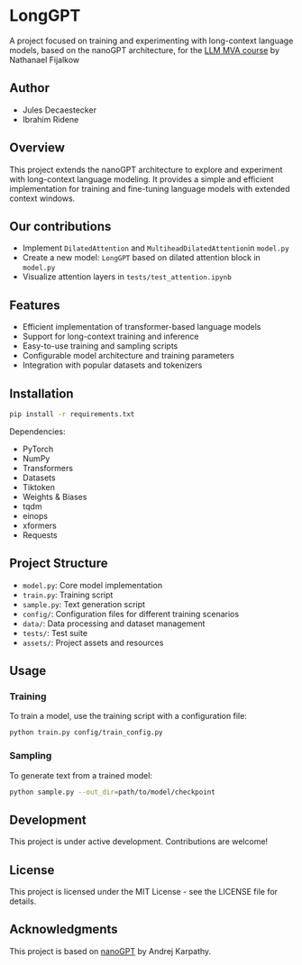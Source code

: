 # LongGPT

A project focused on training and experimenting with long-context language models, based on the nanoGPT architecture, for the [LLM MVA course](https://github.com/nathanael-fijalkow/llm_mva) by Nathanael Fijalkow

## Author

- Jules Decaestecker
- Ibrahim Ridene

## Overview

This project extends the nanoGPT architecture to explore and experiment with long-context language modeling. It provides a simple and efficient implementation for training and fine-tuning language models with extended context windows.

## Our contributions

- Implement `DilatedAttention` and `MultiheadDilatedAttention`in `model.py`
- Create a new model: `LongGPT` based on dilated attention block in `model.py`
- Visualize attention layers in `tests/test_attention.ipynb`

## Features

- Efficient implementation of transformer-based language models
- Support for long-context training and inference
- Easy-to-use training and sampling scripts
- Configurable model architecture and training parameters
- Integration with popular datasets and tokenizers

## Installation

```bash
pip install -r requirements.txt
```

Dependencies:
- PyTorch
- NumPy
- Transformers 
- Datasets
- Tiktoken
- Weights & Biases 
- tqdm
- einops
- xformers
- Requests

## Project Structure

- `model.py`: Core model implementation
- `train.py`: Training script
- `sample.py`: Text generation script
- `config/`: Configuration files for different training scenarios
- `data/`: Data processing and dataset management
- `tests/`: Test suite
- `assets/`: Project assets and resources

## Usage

### Training

To train a model, use the training script with a configuration file:

```bash
python train.py config/train_config.py
```

### Sampling

To generate text from a trained model:

```bash
python sample.py --out_dir=path/to/model/checkpoint
```

## Development

This project is under active development. Contributions are welcome!

## License

This project is licensed under the MIT License - see the LICENSE file for details.

## Acknowledgments

This project is based on [nanoGPT](https://github.com/karpathy/nanoGPT) by Andrej Karpathy.
